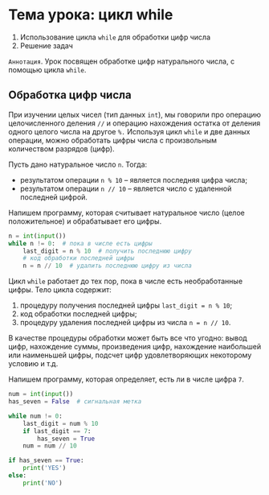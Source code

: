 # Тема урока: цикл while

1. Использование цикла `while` для обработки цифр числа
2. Решение задач

`Аннотация`. Урок посвящен обработке цифр натурального числа, с помощью цикла `while`.

## Обработка цифр числа

При изучении целых чисел (тип данных `int`), мы говорили про операцию целочисленного деления `//` и операцию нахождения
остатка от деления одного целого числа на другое `%.` Используя цикл `while` и две данных операции, можно обработать
цифры
числа с произвольным количеством разрядов (цифр).

Пусть дано натуральное число `n`. Тогда:

- результатом операции `n % 10` – является последняя цифра числа;
- результатом операции `n // 10` – является число с удаленной последней цифрой.

Напишем программу, которая считывает натуральное число (целое положительное) и обрабатывает его цифры.

```python
n = int(input())
while n != 0:  # пока в числе есть цифры
    last_digit = n % 10  # получить последнюю цифру
    # код обработки последней цифры
    n = n // 10  # удалить последнюю цифру из числа
```

Цикл `while` работает до тех пор, пока в числе есть необработанные цифры. Тело цикла содержит:

1. процедуру получения последней цифры `last_digit = n % 10`;
2. код обработки последней цифры;
3. процедуру удаления последней цифры из числа `n = n // 10`.

В качестве процедуры обработки может быть все что угодно: вывод цифр, нахождение суммы, произведения цифр, нахождение
наибольшей или наименьшей цифры, подсчет цифр удовлетворяющих некоторому условию и т.д.

Напишем программу, которая определяет, есть ли в числе цифра `7`.
```python
num = int(input())
has_seven = False  # сигнальная метка

while num != 0:
    last_digit = num % 10
    if last_digit == 7:
        has_seven = True
    num = num // 10

if has_seven == True:
    print('YES')
else:
    print('NO')
```
